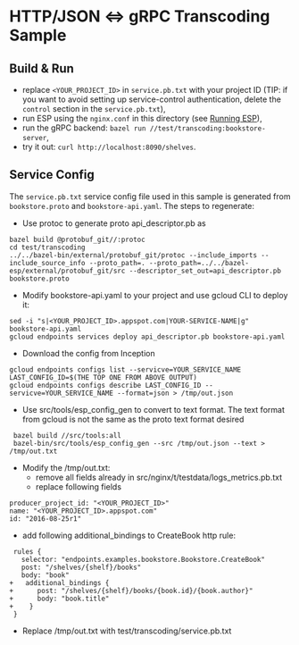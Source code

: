 # HTTP/JSON <=> gRPC Transcoding Sample

## Build & Run

 - replace `<YOUR_PROJECT_ID>` in `service.pb.txt` with your project ID
   (TIP: if you want to avoid setting up service-control authentication, delete
   the `control` section in the `service.pb.txt`),
 - run ESP using the `nginx.conf` in this directory
   (see [Running ESP](/doc/running.md)),
 - run the gRPC backend: `bazel run //test/transcoding:bookstore-server`,
 - try it out: `curl http://localhost:8090/shelves`.

## Service Config
The `service.pb.txt` service config file used in this sample is generated from
`bookstore.proto` and `bookstore-api.yaml`. The steps to regenerate:

 - Use protoc to generate proto api_descriptor.pb as
```
bazel build @protobuf_git//:protoc
cd test/transcoding
../../bazel-bin/external/protobuf_git/protoc --include_imports --include_source_info --proto_path=. --proto_path=../../bazel-esp/external/protobuf_git/src --descriptor_set_out=api_descriptor.pb bookstore.proto
```

 - Modify bookstore-api.yaml to your project and use gcloud CLI to deploy it:
```
sed -i "s|<YOUR_PROJECT_ID>.appspot.com|YOUR-SERVICE-NAME|g" bookstore-api.yaml
gcloud endpoints services deploy api_descriptor.pb bookstore-api.yaml
```

 - Download the config from Inception
```
gcloud endpoints configs list --servicve=YOUR_SERVICE_NAME
LAST_CONFIG_ID=$(THE TOP ONE FROM ABOVE OUTPUT)
gcloud endpoints configs describe LAST_CONFIG_ID --servicve=YOUR_SERVICE_NAME --format=json > /tmp/out.json
```

 - Use src/tools/esp_config_gen to convert to text format. The text format
 from gcloud is not the same as the proto text format desired
```
 bazel build //src/tools:all
 bazel-bin/src/tools/esp_config_gen --src /tmp/out.json --text > /tmp/out.txt
```

 - Modify the /tmp/out.txt:
   * remove all fields already in src/nginx/t/testdata/logs_metrics.pb.txt
   * replace following fields
```
producer_project_id: "<YOUR_PROJECT_ID>"
name: "<YOUR_PROJECT_ID>.appspot.com"
id: "2016-08-25r1"
```
   * add following additional_bindings to CreateBook http rule:
 ```
  rules {
    selector: "endpoints.examples.bookstore.Bookstore.CreateBook"
    post: "/shelves/{shelf}/books"
    body: "book"
+   additional_bindings {
+      post: "/shelves/{shelf}/books/{book.id}/{book.author}"
+      body: "book.title"
+    }
  }
 ```
 - Replace /tmp/out.txt with test/transcoding/service.pb.txt

